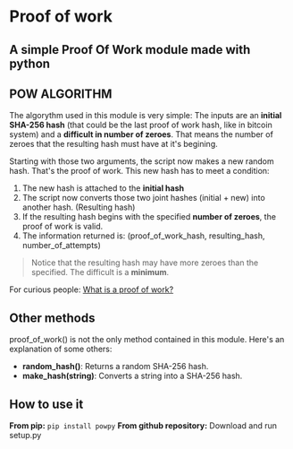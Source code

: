 # Proof of work
## A simple Proof Of Work module made with python

## **POW ALGORITHM**
The algorythm used in this module is very simple:
The inputs are an **initial SHA-256 hash** (that could be the last proof of work hash, like in bitcoin system) and a **difficult in number of zeroes**. That means the number of zeroes that the resulting hash must have at it's begining.

Starting with those two arguments, the script now makes a new random hash. That's the proof of work.
This new hash has to meet a condition:
1. The new hash is attached to the **initial hash**
2. The script now converts those two joint hashes (initial + new) into another hash. (Resulting hash)
3. If the resulting hash begins with the specified **number of zeroes**, the proof of work is valid.
4. The information returned is: (proof_of_work_hash, resulting_hash, number_of_attempts)
> Notice that the resulting hash may have more zeroes than the specified. The difficult is a **minimum**.

For curious people: [What is a proof of work?](https://en.wikipedia.org/wiki/Proof-of-work_system)

## **Other methods**
proof_of_work() is not the only method contained in this module. Here's an explanation of some others:
* **random_hash()**: Returns a random SHA-256 hash.
* **make_hash(string)**: Converts a string into a SHA-256 hash.

## **How to use it**
**From pip:** ```pip install powpy```
**From github repository:** Download and run setup.py
